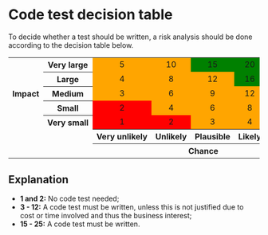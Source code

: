 # Code test decision table
To decide whether a test should be written, a risk analysis should be done according to the decision table below.

<table style="text-align: center">
  <tr>
    <th rowspan=5>Impact</th>
    <th nowrap>Very large</th>
    <td style="background-color: orange">5</td>
    <td style="background-color: orange">10</td>
    <td style="background-color: green">15</td>
    <td style="background-color: green">20</td>
    <td style="background-color: green">25</td>
  </tr> 
  <tr>
    <th nowrap>Large</th>
    <td style="background-color: orange">4</td>
    <td style="background-color: orange">8</td>
    <td style="background-color: orange">12</td>
    <td style="background-color: green">16</td>
    <td style="background-color: green">20</td>
  </tr> 
  <tr>
    <th nowrap>Medium</th>
    <td style="background-color: orange">3</td>
    <td style="background-color: orange">6</td>
    <td style="background-color: orange">9</td>
    <td style="background-color: orange">12</td>
    <td style="background-color: green">15</td>
  </tr> 
  <tr>
    <th nowrap>Small</th>
    <td style="background-color: red">2</td>
    <td style="background-color: orange">4</td>
    <td style="background-color: orange">6</td>
    <td style="background-color: orange">8</td>
    <td style="background-color: orange">10</td>
  </tr> 
  <tr >
    <th nowrap>Very small</th>
    <td style="background-color: red">1</td>
    <td style="background-color: red">2</td>
    <td style="background-color: orange">3</td>
    <td style="background-color: orange">4</td>
    <td style="background-color: orange">5</td>
  </tr>
  <tr>
    <td colspan="2" rowspan="2"></td>
    <th nowrap>Very unlikely</th>
    <th nowrap>Unlikely</th>
    <th nowrap>Plausible</th>
    <th nowrap>Likely</th>
    <th nowrap>Very likely</th>
  </tr>
  <tr>
    <th colspan="5" style="text-align: center">Chance</th>
  </tr>
</table>

## Explanation
- **1 and 2:** No code test needed;
- **3 - 12:** A code test must be written, unless this is not justified due to cost or time involved and thus the business interest;
- **15 - 25:** A code test must be written.